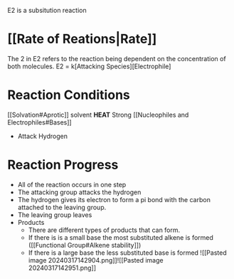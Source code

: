 E2 is a subsitution reaction
# [[Rate of Reations|Rate]]
The 2 in E2 refers to the reaction being dependent on the concentration of both molecules. 
E2 = k\[Attacking Species]\[Electrophile]
# Reaction Conditions
[[Solvation#Aprotic]] solvent 
**HEAT**
Strong [[Nucleophiles and Electrophiles#Bases]]
- Attack Hydrogen
# Reaction Progress
- All of the reaction occurs in one step
- The attacking group attacks the hydrogen
- The hydrogen gives its electron to form a pi bond with the carbon attached to the leaving group. 
- The leaving group leaves
- Products
	- There are different types of products that can form. 
	- If there is is a small base the most substituted alkene is formed ([[Functional Group#Alkene stability]])
	- If there is a large base the less substituted base is formed
![[Pasted image 20240317142904.png]]![[Pasted image 20240317142951.png]]
